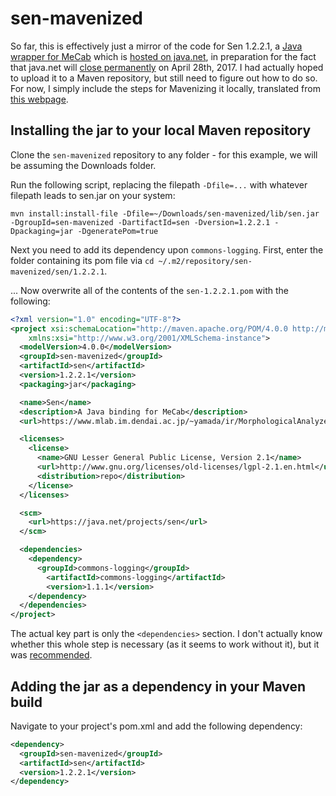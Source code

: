 # sen-mavenized
So far, this is effectively just a mirror of the code for Sen 1.2.2.1, a [Java wrapper for MeCab](https://www.mlab.im.dendai.ac.jp/~yamada/ir/MorphologicalAnalyzer/Sen.html) which is [hosted on java.net](https://java.net/projects/sen), in preparation for the fact that java.net will [close permanently](https://about.java.net/) on April 28th, 2017. I had actually hoped to upload it to a Maven repository, but still need to figure out how to do so. For now, I simply include the steps for Mavenizing it locally, translated from [this webpage](https://hondou.homedns.org/pukiwiki/pukiwiki.php?Java%20SEN%20%A4%C7%B7%C1%C2%D6%C1%C7%B2%F2%C0%CF#d971f576).

## Installing the jar to your local Maven repository
Clone the `sen-mavenized` repository to any folder - for this example, we will be assuming the Downloads folder.

Run the following script, replacing the filepath `-Dfile=...` with whatever filepath leads to sen.jar on your system:

```
mvn install:install-file -Dfile=~/Downloads/sen-mavenized/lib/sen.jar -DgroupId=sen-mavenized -DartifactId=sen -Dversion=1.2.2.1 -Dpackaging=jar -DgeneratePom=true
```

Next you need to add its dependency upon `commons-logging`. First, enter the folder containing its pom file via `cd ~/.m2/repository/sen-mavenized/sen/1.2.2.1`.

... Now overwrite all of the contents of the `sen-1.2.2.1.pom` with the following:
```xml
<?xml version="1.0" encoding="UTF-8"?>
<project xsi:schemaLocation="http://maven.apache.org/POM/4.0.0 http://maven.apache.org/xsd/maven-4.0.0.xsd" xmlns="http://maven.apache.org/POM/4.0.0"
    xmlns:xsi="http://www.w3.org/2001/XMLSchema-instance">
  <modelVersion>4.0.0</modelVersion>
  <groupId>sen-mavenized</groupId>
  <artifactId>sen</artifactId>
  <version>1.2.2.1</version>
  <packaging>jar</packaging>

  <name>Sen</name>
  <description>A Java binding for MeCab</description>
  <url>https://www.mlab.im.dendai.ac.jp/~yamada/ir/MorphologicalAnalyzer/Sen.html</url>

  <licenses>
    <license>
      <name>GNU Lesser General Public License, Version 2.1</name>
      <url>http://www.gnu.org/licenses/old-licenses/lgpl-2.1.en.html</url>
      <distribution>repo</distribution>
    </license>
  </licenses>

  <scm>
    <url>https://java.net/projects/sen</url>
  </scm>

  <dependencies>
    <dependency>
      <groupId>commons-logging</groupId>
        <artifactId>commons-logging</artifactId>
        <version>1.1.1</version>
    </dependency>  
  </dependencies>
</project>
```
The actual key part is only the `<dependencies>` section. I don't actually know whether this whole step is necessary (as it seems to work without it), but it was [recommended](https://hondou.homedns.org/pukiwiki/pukiwiki.php?Java%20SEN%20%A4%C7%B7%C1%C2%D6%C1%C7%B2%F2%C0%CF#d971f576).

## Adding the jar as a dependency in your Maven build
Navigate to your project's pom.xml and add the following dependency:
```xml
<dependency>
  <groupId>sen-mavenized</groupId>
  <artifactId>sen</artifactId>
  <version>1.2.2.1</version>
</dependency>
```
